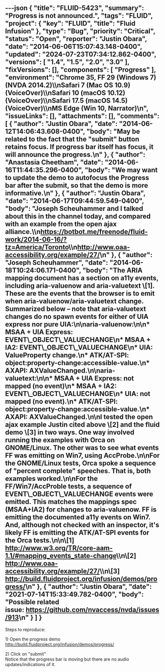 ---json
{
  "title": "FLUID-5423",
  "summary": "Progress is not announced.",
  "tags": "FLUID",
  "project": {
    "key": "FLUID",
    "title": "Fluid Infusion"
  },
  "type": "Bug",
  "priority": "Critical",
  "status": "Open",
  "reporter": "Justin Obara",
  "date": "2014-06-06T15:07:43.148-0400",
  "updated": "2024-07-23T07:34:12.862-0400",
  "versions": [
    "1.4",
    "1.5",
    "2.0",
    "3.0"
  ],
  "fixVersions": [],
  "components": [
    "Progress"
  ],
  "environment": "Chrome 35, FF 29 (Windows 7)(NVDA 2014.2)\\\nSafari 7 (Mac OS 10.9)(VoiceOver)\\\nSafari 10 (macOS 10.12)(VoiceOver)\\\nSafari 17.5 (macOS 14.5)(VoiceOver)\\\nMS Edge (Win 10, Narrator)\n",
  "issueLinks": [],
  "attachments": [],
  "comments": [
    {
      "author": "Justin Obara",
      "date": "2014-06-12T14:06:43.608-0400",
      "body": "May be related to the fact that the \"submit\" button retains focus. If progress bar itself has focus, it will announce the progress.\n"
    },
    {
      "author": "Anastasia Cheetham",
      "date": "2014-06-16T11:44:35.296-0400",
      "body": "We may want to update the demo to autofocus the Progress bar after the submit, so that the demo is more informative.\n"
    },
    {
      "author": "Justin Obara",
      "date": "2014-06-17T09:44:59.549-0400",
      "body": "Joseph Scheuhammer and I talked about this in the channel today, and compared with an example from the open ajax alliance.\\\n<https://botbot.me/freenode/fluid-work/2014-06-16/?tz=America/Toronto>\\\n<http://www.oaa-accessibility.org/example/27/>\n"
    },
    {
      "author": "Joseph Scheuhammer",
      "date": "2014-06-18T10:24:06.171-0400",
      "body": "The ARIA mapping document has a section on a11y events, including aria-valuenow and aria-valuetext  \\[1].  These are the events that the browser is to emit when aria-valuenow/aria-valuetext change.  Summarized below – note that aria-valuetext changes do no spawn events for either of UIA express nor pure UIA:\n\naria-valuenow:\n\n* MSAA + UIA Express:  EVENT\\_OBJECT\\_VALUECHANGE\n* MSAA + IA2: EVENT\\_OBJECT\\_VALUECHANGE\n* UIA: ValueProperty change.\n* ATK/AT-SPI: object:property-change:accessible-value.\n* AXAPI: AXValueChanged.\n\naria-valuetext:\n\n* MSAA + UIA Express:  not mapped (no event)\n* MSAA + IA2: EVENT\\_OBJECT\\_VALUECHANGE\n* UIA: not mapped (no event).\n* ATK/AT-SPI: object:property-change:accessible-value.\n* AXAPI: AXValueChanged.\n\nI tested the open ajax example Justin cited above \\[2] and the fluid demo \\[3] in two ways.  One way involved running the examples with Orca on GNOME/Linux.  The other was to see what events FF was emitting on Win7, using AccProbe.\n\nFor the GNOME/Linux tests, Orca spoke a sequence of \"percent complete\" speeches.  That is, both examples worked.\n\nFor the FF/Win7/AccProble tests, a sequence of EVENT\\_OBJECT\\_VALUECHANGE events were emitted.  This matches the mappings spec (MSAA+IA2) for changes to aria-valuenow. FF is emitting the documented a11y events on Win7.  And, although not checked with an inspector, it's likely FF is emitting the ATK/AT-SPI events for the Orca tests.\n\n\\[1] <http://www.w3.org/TR/core-aam-1.1/#mapping_events_state-change>\\\n\\[2] <http://www.oaa-accessibility.org/example/27/>\\\n\\[3] <http://build.fluidproject.org/infusion/demos/progress/>\n"
    },
    {
      "author": "Justin Obara",
      "date": "2021-07-14T15:33:49.782-0400",
      "body": "Possible related issue: <https://github.com/nvaccess/nvda/issues/913>\n"
    }
  ]
}
---
Steps to reproduce:

1\) Open the progress demo\
<http://build.fluidproject.org/infusion/demos/progress/>

2\) Click on "submit" \
Notice that the progress bar is moving but there are no audio updates/indications of it.

        